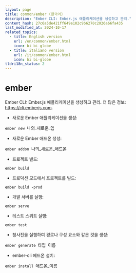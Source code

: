 ```yaml
---
layout: page
title: common/ember (한국어)
description: "Ember CLI: Ember.js 애플리케이션을 생성하고 관리."
content_hash: 27c6a5de421ff649e102c9b6270c2026a66fa435
last_modified_at: 2024-10-17
related_topics:
  - title: English version
    url: /en/common/ember.html
    icon: bi bi-globe
  - title: italiano version
    url: /it/common/ember.html
    icon: bi bi-globe
tldri18n_status: 2
---
```

# ember

Ember CLI: Ember.js 애플리케이션을 생성하고 관리.
더 많은 정보: <https://cli.emberjs.com>.

- 새로운 Ember 애플리케이션을 생성:

`ember new `<span class="tldr-var badge badge-pill bg-dark-lm bg-white-dm text-white-lm text-dark-dm font-weight-bold">나의_새로운_앱</span>

- 새로운 Ember 애드온 생성:

`ember addon `<span class="tldr-var badge badge-pill bg-dark-lm bg-white-dm text-white-lm text-dark-dm font-weight-bold">나의_새로운_애드온</span>

- 프로젝트 빌드:

`ember build`

- 프로덕션 모드에서 프로젝트를 빌드:

`ember build -prod`

- 개발 서버를 실행:

`ember serve`

- 테스트 스위트 실행:

`ember test`

- 청사진을 실행하여 경로나 구성 요소와 같은 것을 생성:

`ember generate `<span class="tldr-var badge badge-pill bg-dark-lm bg-white-dm text-white-lm text-dark-dm font-weight-bold">타입</span>` `<span class="tldr-var badge badge-pill bg-dark-lm bg-white-dm text-white-lm text-dark-dm font-weight-bold">이름</span>

- ember-cli 에드온 설치:

`ember install `<span class="tldr-var badge badge-pill bg-dark-lm bg-white-dm text-white-lm text-dark-dm font-weight-bold">애드온_이름</span>
